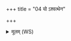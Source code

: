 +++
title = "04 यो ऽश्वत्थेन"

+++
<details><summary>मूलम् (WS)</summary>

यो ऽश्वत्थेन मित्रेण समितीरिव गच्छति ।  
जयात् स सर्वाः पृतना याश्च सत्या उतानृताः ॥ ॥ ४ ॥
</details>
